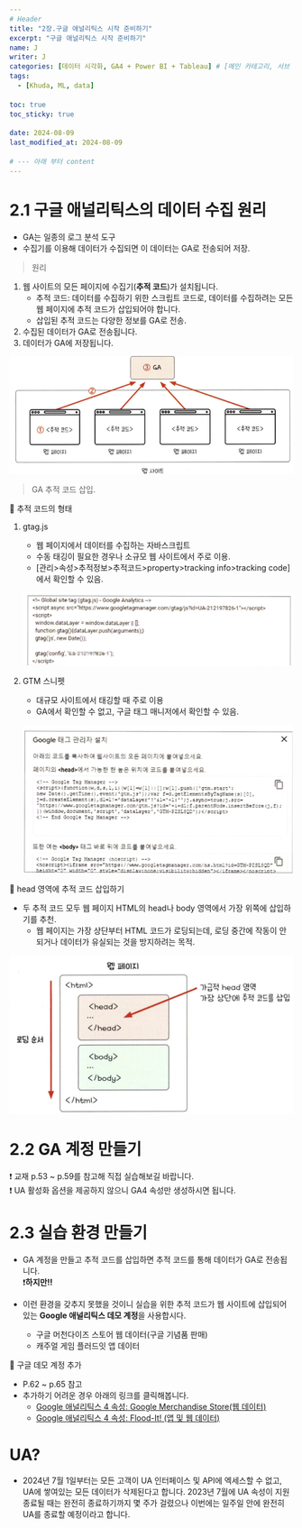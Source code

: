 ```yaml
---
# Header
title: "2장.구글 애널리틱스 시작 준비하기"
excerpt: "구글 애널리틱스 시작 준비하기"
name: J
writer: J
categories: [데이터 시각화, GA4 + Power BI + Tableau] # [메인 카테고리, 서브 카테고리]
tags:
  - [Khuda, ML, data]

toc: true
toc_sticky: true

date: 2024-08-09
last_modified_at: 2024-08-09

# --- 아래 부터 content
---
```


# 2.1 구글 애널리틱스의 데이터 수집 원리

- GA는 일종의 로그 분석 도구
- 수집기를 이용해 데이터가 수집되면 이 데이터는 GA로 전송되어 저장.

> 원리

1. 웹 사이트의 모든 페이지에 수집기(**추적 코드**)가 설치됩니다.<br>
    - 추적 코드: 데이터를 수집하기 위한 스크립트 코드로, 데이터를 수집하려는 모든 웹 페이지에 추적 코드가 삽입되어야 합니다.
    - 삽입된 추적 코드는 다양한 정보를 GA로 전송.
2. 수집된 데이터가 GA로 전송됩니다.
3. 데이터가 GA에 저장됩니다.

![alt text](/assets/img_20240809/image-5.png)

> GA 추적 코드 삽입.

🔖 추적 코드의 형태

1. gtag.js
    - 웹 페이지에서 데이터를 수집하는 자바스크립트
    - 수동 태깅이 필요한 경우나 소규모 웹 사이트에서 주로 이용.
    - [관리>속성>추적정보>추적코드>property>tracking info>tracking code]에서 확인할 수 있음.

    ![alt text](/assets/img_20240809/image-6.png)

2. GTM 스니펫
    - 대규모 사이트에서 태깅할 때 주로 이용
    - GA에서 확인할 수 없고, 구글 태그 매니저에서 확인할 수 있음.

    ![alt text](/assets/img_20240809/image-7.png)

🔖 head 영역에 추적 코드 삽입하기

- 두 추적 코드 모두 웹 페이지 HTML의 head나 body 영역에서 가장 위쪽에 삽입하기를 추천.
    - 웹 페이지는 가장 상단부터 HTML 코드가 로딩되는데, 로딩 중간에 작동이 안 되거나 데이터가 유실되는 것을 방지하려는 목적.

![alt text](/assets/img_20240809/image-8.png)

# 2.2 GA 계정 만들기

❗ 교재 p.53 ~ p.59를 참고해 직접 실습해보길 바랍니다.<br>
❗ UA 활성화 옵션을 제공하지 않으니 GA4 속성만 생성하시면 됩니다.

# 2.3 실습 환경 만들기

- GA 계정을 만들고 추적 코드를 삽입하면 추적 코드를 통해 데이터가 GA로 전송됩니다. <br>
❗**하지만!!**

- 이런 환경을 갖추지 못했을 것이니 실습을 위한 추적 코드가 웹 사이트에 삽입되어 있는 **Google 애널리틱스 데모 계정**을 사용합시다.
    - 구글 머천다이즈 스토어 웹 데이터(구글 기념품 판매)
    - 캐주얼 게임 플러드잇 앱 데이터

🔖 구글 데모 계정 추가

- P.62 ~ p.65 참고
- 추가하기 어려운 경우 아래의 링크를 클릭해봅니다.
    - [Google 애널리틱스 4 속성: Google Merchandise Store(웹 데이터)](https://analytics.google.com/analytics/web/?utm_source=demoaccount&utm_medium=demoaccount&utm_campaign=demoaccount#/p213025502/reports/intelligenthome)
    - [Google 애널리틱스 4 속성: Flood-It! (앱 및 웹 데이터)](https://analytics.google.com/analytics/web/?utm_source=demoaccount&utm_medium=demoaccount&utm_campaign=demoaccount#/p153293282/reports/intelligenthome)

# UA?

- 2024년 7월 1일부터는 모든 고객이 UA 인터페이스 및 API에 엑세스할 수 없고, UA에 쌓여있는 모든 데이터가 삭제된다고 합니다. 2023년 7월에 UA 속성이 지원 종료될 때는 완전히 종료하기까지 몇 주가 걸렸으나 이번에는 일주일 안에 완전히 UA를 종료할 예정이라고 합니다.